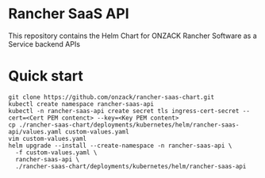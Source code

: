 # Rancher SaaS API
This repository contains the Helm Chart for ONZACK Rancher Software as a Service backend APIs

# Quick start

```
git clone https://github.com/onzack/rancher-saas-chart.git
kubectl create namespace rancher-saas-api
kubectl -n rancher-saas-api create secret tls ingress-cert-secret --cert=<Cert PEM contenct> --key=<Key PEM content>
cp ./rancher-saas-chart/deployments/kubernetes/helm/rancher-saas-api/values.yaml custom-values.yaml
vim custom-values.yaml
helm upgrade --install --create-namespace -n rancher-saas-api \
  -f custom-values.yaml \
  rancher-saas-api \
  ./rancher-saas-chart/deployments/kubernetes/helm/rancher-saas-api

```